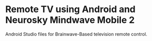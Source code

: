 # Remote TV using Android and Neurosky Mindwave Mobile 2 
Android Studio files for Brainwave-Based television remote control. 
